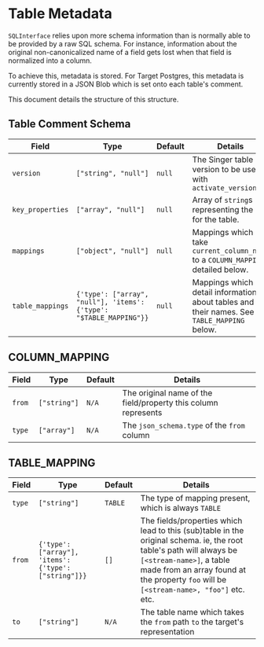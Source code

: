 # Table Metadata

`SQLInterface` relies upon more schema information than is normally able to be
provided by a raw SQL schema. For instance, information about the original
non-canonicalized name of a field gets lost when that field is normalized into
a column.

To achieve this, metadata is stored. For Target Postgres, this metadata is currently
stored in a JSON Blob which is set onto each table's comment.

This document details the structure of this structure.  

## Table Comment Schema

| Field | Type | Default | Details |
| ----- | ---- | ------- | ------- |
| `version` |`["string", "null"]` | `null` | The Singer table version to be used with `activate_version` |
| `key_properties` | `["array", "null"]` | `null` | Array of `string`s representing the pks for the table. |
| `mappings` | `["object", "null"]`|  `null` | Mappings which take `current_column_name` to a `COLUMN_MAPPING` detailed below. |
| `table_mappings` | `{'type': ["array", "null"], 'items': {'type': "$TABLE_MAPPING"}}`|  `null` | Mappings which detail information about tables and their names. See `TABLE_MAPPING` below. |

## COLUMN_MAPPING

| Field | Type | Default | Details |
| ----- | ---- | ------- | ------- |
| `from` | `["string"]` | `N/A` | The original name of the field/property this column represents |
| `type` | `["array"]` | `N/A` | The `json_schema.type` of the `from` column |

## TABLE_MAPPING

| Field | Type | Default | Details |
| ----- | ---- | ------- | ------- |
| `type` | `["string"]` | `TABLE` | The type of mapping present, which is always `TABLE` |
| `from` | `{'type': ["array"], 'items': {'type': ["string"]}}` | `[]` | The fields/properties which lead to this (sub)table in the original schema. ie, the root table's path will always be `[<stream-name>]`, a table made from an array found at the property `foo` will be `[<stream-name>, "foo"]` etc. etc. |
| `to` | `["string"]` | `N/A` | The table name which takes the `from` path `to` the target's representation |

